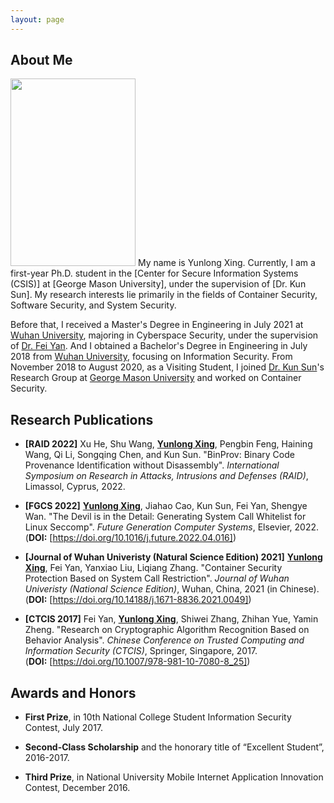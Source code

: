 ```yaml
---
layout: page
---
```


## About Me
<img src="/HomePage/images/winter.jpeg" class="floatpic" width="200" height="300">
My name is Yunlong Xing. Currently, I am a first-year Ph.D. student in the [Center for Secure Information Systems (CSIS)] at [George Mason University], under the supervision of [Dr. Kun Sun]. My research interests lie primarily in the fields of Container Security, Software Security, and System Security.

Before that, I received a Master's Degree in Engineering in July 2021 at [Wuhan University], majoring in Cyberspace Security, under the supervision of [Dr. Fei Yan]. And I obtained a Bachelor's Degree in Engineering in July 2018 from [Wuhan University], focusing on Information Security. From November 2018 to August 2020, as a Visiting Student, I joined [Dr. Kun Sun]'s Research Group at [George Mason University] and worked on Container Security.


[Center for Secure Information Systems (CSIS)]: https://csis.gmu.edu/
[George Mason University]: https://www2.gmu.edu/
[Dr. Kun Sun]: https://csis.gmu.edu/ksun/
[Dr. Fei Yan]: https://cse.whu.edu.cn/info/1256/3273.htm
[Wuhan University]: https://en.whu.edu.cn/

## Research Publications

* **[RAID 2022]** Xu He, Shu Wang, **<u>Yunlong Xing</u>**, Pengbin Feng, Haining Wang, Qi Li, Songqing Chen, and Kun Sun. "BinProv: Binary Code Provenance Identification without Disassembly". *International Symposium on Research in Attacks, Intrusions and Defenses (RAID)*, Limassol, Cyprus, 2022.

* **[FGCS 2022]** **<u>Yunlong Xing</u>**, Jiahao Cao, Kun Sun, Fei Yan, Shengye Wan. "The Devil is in the Detail: Generating System Call Whitelist for Linux Seccomp". *Future Generation Computer Systems*, Elsevier, 2022.  
(**DOI:** [https://doi.org/10.1016/j.future.2022.04.016])

[https://doi.org/10.1016/j.future.2022.04.016]: https://doi.org/10.1016/j.future.2022.04.016

* **[Journal of Wuhan Univeristy (Natural Science Edition) 2021]** **<u>Yunlong Xing</u>**, Fei Yan, Yanxiao Liu, Liqiang Zhang. "Container Security Protection Based on System Call Restriction". *Journal of Wuhan Univeristy (National Science Edition)*, Wuhan, China, 2021 (in Chinese).  
(**DOI:** [https://doi.org/10.14188/j.1671-8836.2021.0049])

[https://doi.org/10.14188/j.1671-8836.2021.0049]: https://doi.org/10.14188/j.1671-8836.2021.0049

* **[CTCIS 2017]** Fei Yan, **<u>Yunlong Xing</u>**, Shiwei Zhang, Zhihan Yue, Yamin Zheng. "Research on Cryptographic Algorithm Recognition Based on Behavior Analysis". *Chinese Conference on Trusted Computing and Information Security (CTCIS)*, Springer, Singapore, 2017.  
(**DOI:** [https://doi.org/10.1007/978-981-10-7080-8_25])

[https://doi.org/10.1007/978-981-10-7080-8_25]: https://doi.org/10.1007/978-981-10-7080-8_25

## Awards and Honors
* **First Prize**, in 10th National College Student Information Security Contest, July 2017.

* **Second-Class Scholarship** and the honorary title of “Excellent Student”, 2016-2017.

* **Third Prize**, in National University Mobile Internet Application Innovation Contest, December 2016.
